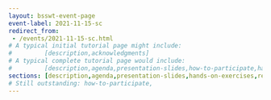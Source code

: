 ```yaml
---
layout: bsswt-event-page
event-label: 2021-11-15-sc
redirect_from:
 - /events/2021-11-15-sc.html
# A typical initial tutorial page might include:
#         [description,acknowledgments]
# A typical complete tutorial page would include: 
#         [description,agenda,presentation-slides,how-to-participate,hands-on-exercises,stay-in-touch,resources-from-presentations,requested-citation,acknowledgments]
sections: [description,agenda,presentation-slides,hands-on-exercises,related-events,stay-in-touch,resources-from-presentations,requested-citation,acknowledgments]
# Still outstanding: how-to-participate,
---
```

